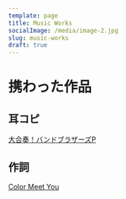 ```yaml
---
template: page
title: Music Works
socialImage: /media/image-2.jpg
slug: music-works
draft: true
---
```


# 携わった作品
## 耳コピ
[大合奏！バンドブラザーズP](http://9129suppon.com/contributor/%E3%81%82%E3%81%8C%E3%82%8B%E3%81%95%E3%81%8C%E3%82%8B/music)


## 作詞
[Color Meet You](https://www.youtube.com/watch?v=3mKaqZtnEQo)


